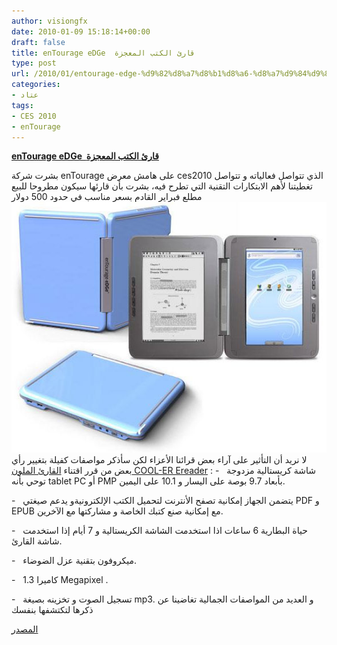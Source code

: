```yaml
---
author: visiongfx
date: 2010-01-09 15:18:14+00:00
draft: false
title: enTourage eDGe  قارئ الكتب المعجزة
type: post
url: /2010/01/entourage-edge-%d9%82%d8%a7%d8%b1%d8%a6-%d8%a7%d9%84%d9%83%d8%aa%d8%a8-%d8%a7%d9%84%d9%85%d8%b9%d8%ac%d8%b2%d8%a9/
categories:
- عتاد
tags:
- CES 2010
- enTourage
---
```


[**enTourage eDGe  قارئ الكتب المعجزة**](https://www.it-scoop.com/2010/01/entourage-edge-%d9%82%d8%a7%d8%b1%d8%a6-%d8%a7%d9%84%d9%83%d8%aa%d8%a8-%d8%a7%d9%84%d9%85%d8%b9%d8%ac%d8%b2%d8%a9/)


بشرت شركة enTourage على هامش معرض ces2010 الذي تتواصل فعالياته و تتواصل تغطيتنا لأهم الابتكارات التقنية التي تطرح فيه، بشرت بأن قارئها سيكون مطروحا للبيع مطلع فبراير القادم بسعر مناسب في حدود 500 دولار
[![h](edge-entourage.jpg)
](https://www.it-scoop.com/2010/01/entourage-edge-%d9%82%d8%a7%d8%b1%d8%a6-%d8%a7%d9%84%d9%83%d8%aa%d8%a8-%d8%a7%d9%84%d9%85%d8%b9%d8%ac%d8%b2%d8%a9/)
لا نريد أن التأثير على آراء بعض قرائنا الأعزاء لكن سأذكر مواصفات كفيلة بتغيير رأي بعض من قرر اقتناء [القارئ الملون COOL-ER Ereader](https://www.it-scoop.com/2010/01/interead-%d8%aa%d8%b9%d9%84%d9%86-%d8%b9%d9%86-%d8%a5%d8%b7%d9%84%d8%a7%d9%82-%d9%86%d9%85%d8%a7%d8%b0%d8%ac-%d8%ac%d8%af%d9%8a%d8%af%d8%a9-%d9%85%d9%86-%d9%82%d8%a7%d8%b1%d8%a6-%d8%a7%d9%84%d9%83/) :
-   شاشة كريستالية مزدوجة توحي بأنه tablet PC أو PMP  بأبعاد 9.7 بوصة على اليسار و 10.1 على اليمين.

-   يتضمن الجهاز إمكانية تصفح الأنترنت لتحميل الكتب الإلكترونيةو يدعم صيغتي PDF و EPUB مع إمكانية صنع كتبك الخاصة و مشاركتها مع الآخرين.

-   حياة البطارية 6 ساعات اذا استخدمت الشاشة الكريستالية و 7 أيام إذا استخدمت شاشة القارئ.

-   ميكروفون بتقنية عزل الضوضاء.

-   كاميرا 1.3 Megapixel .

-   تسجيل الصوت و تخزينه بصيغة mp3.
و العديد من المواصفات الجمالية تغاضينا عن ذكرها لتكتشفها بنفسك

[المصدر](http://www.entourageedge.com/entourage-edge.html)
